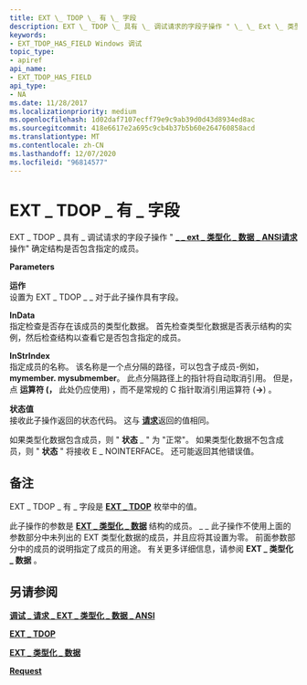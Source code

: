 ```yaml
---
title: EXT \_ TDOP \_ 有 \_ 字段
description: EXT \_ TDOP \_ 具有 \_ 调试请求的字段子操作 " \_ \_ Ext \_ 类型化 \_ 数据 \_ ANSI 请求操作" 确定结构是否包含指定的成员。
keywords:
- EXT_TDOP_HAS_FIELD Windows 调试
topic_type:
- apiref
api_name:
- EXT_TDOP_HAS_FIELD
api_type:
- NA
ms.date: 11/28/2017
ms.localizationpriority: medium
ms.openlocfilehash: 1d02daf7107ecff79e9c9ab39d0d43d8934ed8ac
ms.sourcegitcommit: 418e6617e2a695c9cb4b37b5b60e264760858acd
ms.translationtype: MT
ms.contentlocale: zh-CN
ms.lasthandoff: 12/07/2020
ms.locfileid: "96814577"
---
```

# <a name="ext_tdop_has_field"></a>EXT \_ TDOP \_ 有 \_ 字段


EXT \_ TDOP \_ 具有 \_ 调试请求的字段子操作 " [**\_ \_ ext \_ 类型化 \_ 数据 \_ ANSI**](debug-request-ext-typed-data-ansi.md)[**请求**](request.md) 操作" 确定结构是否包含指定的成员。

**Parameters**

<span id="Operation"></span><span id="operation"></span><span id="OPERATION"></span>**运作**  
设置为 EXT \_ TDOP \_ \_ 对于此子操作具有字段。

<span id="InData"></span><span id="indata"></span><span id="INDATA"></span>**InData**  
指定检查是否存在该成员的类型化数据。 首先检查类型化数据是否表示结构的实例，然后检查结构以查看它是否包含指定的成员。

<span id="InStrIndex"></span><span id="instrindex"></span><span id="INSTRINDEX"></span>**InStrIndex**  
指定成员的名称。 该名称是一个点分隔的路径，可以包含子成员-例如， **mymember. mysubmember**。 此点分隔路径上的指针将自动取消引用。 但是，点 **运算符 (，** 此处仍应使用) ，而不是常规的 C 指针取消引用运算符 (**-&gt;**) 。

<span id="Status"></span><span id="status"></span><span id="STATUS"></span>**状态值**  
接收此子操作返回的状态代码。 这与 [**请求**](request.md)返回的值相同。

如果类型化数据包含成员，则 " **状态** \_ " 为 "正常"。 如果类型化数据不包含成员，则 " **状态** " 将接收 E \_ NOINTERFACE。 还可能返回其他错误值。

<a name="remarks"></a>备注
-------

EXT \_ TDOP \_ 有 \_ 字段是 [**EXT \_ TDOP**](/windows-hardware/drivers/ddi/wdbgexts/ne-wdbgexts-_ext_tdop) 枚举中的值。

此子操作的参数是 [**EXT \_ 类型化 \_ 数据**](/windows-hardware/drivers/ddi/wdbgexts/ns-wdbgexts-_ext_typed_data) 结构的成员。 \_ \_ 此子操作不使用上面的参数部分中未列出的 EXT 类型化数据的成员，并且应将其设置为零。 前面参数部分中的成员的说明指定了成员的用途。 有关更多详细信息，请参阅 **EXT \_ 类型化 \_ 数据** 。

## <a name="span-idsee_alsospansee-also"></a><span id="see_also"></span>另请参阅


[**调试 \_ 请求 \_ EXT \_ 类型化 \_ 数据 \_ ANSI**](debug-request-ext-typed-data-ansi.md)

[**EXT \_ TDOP**](/windows-hardware/drivers/ddi/wdbgexts/ne-wdbgexts-_ext_tdop)

[**EXT \_ 类型化 \_ 数据**](/windows-hardware/drivers/ddi/wdbgexts/ns-wdbgexts-_ext_typed_data)

[**Request**](request.md)

 


